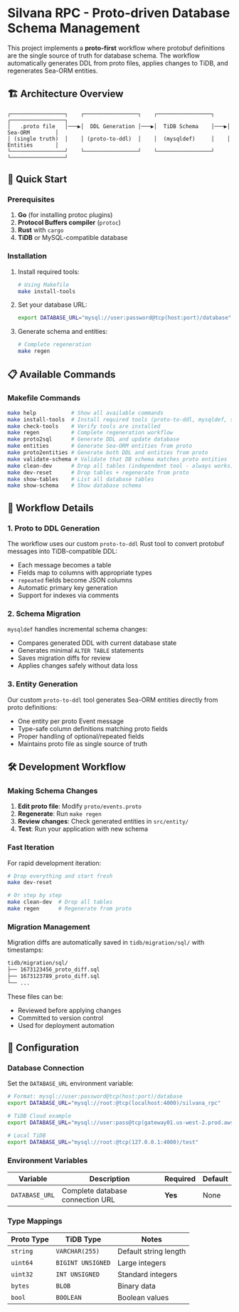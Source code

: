 # Silvana RPC - Proto-driven Database Schema Management

This project implements a **proto-first** workflow where protobuf definitions are the single source of truth for database schema. The workflow automatically generates DDL from proto files, applies changes to TiDB, and regenerates Sea-ORM entities.

## 🏗️ Architecture Overview

```
┌─────────────────┐    ┌─────────────────┐    ┌─────────────────┐    ┌─────────────────┐
│   .proto file   │───▶│  DDL Generation │───▶│  TiDB Schema    │───▶│  Sea-ORM        │
│ (single truth)  │    │ (proto-to-ddl)  │    │  (mysqldef)     │    │  Entities       │
└─────────────────┘    └─────────────────┘    └─────────────────┘    └─────────────────┘
```

## 🚀 Quick Start

### Prerequisites

1. **Go** (for installing protoc plugins)
2. **Protocol Buffers compiler** (`protoc`)
3. **Rust** with `cargo`
4. **TiDB** or MySQL-compatible database

### Installation

1. Install required tools:

   ```bash
   # Using Makefile
   make install-tools
   ```

2. Set your database URL:

   ```bash
   export DATABASE_URL="mysql://user:password@tcp(host:port)/database"
   ```

3. Generate schema and entities:

   ```bash
   # Complete regeneration
   make regen
   ```

## 📋 Available Commands

### Makefile Commands

```bash
make help           # Show all available commands
make install-tools  # Install required tools (proto-to-ddl, mysqldef, sea-orm-cli)
make check-tools    # Verify tools are installed
make regen          # Complete regeneration workflow
make proto2sql      # Generate DDL and update database
make entities       # Generate Sea-ORM entities from proto
make proto2entities # Generate both DDL and entities from proto
make validate-schema # Validate that DB schema matches proto entities
make clean-dev      # Drop all tables (independent tool - always works)
make dev-reset      # Drop tables + regenerate from proto
make show-tables    # List all database tables
make show-schema    # Show database schema
```

## 🔄 Workflow Details

### 1. Proto to DDL Generation

The workflow uses our custom `proto-to-ddl` Rust tool to convert protobuf messages into TiDB-compatible DDL:

- Each message becomes a table
- Fields map to columns with appropriate types
- `repeated` fields become JSON columns
- Automatic primary key generation
- Support for indexes via comments

### 2. Schema Migration

`mysqldef` handles incremental schema changes:

- Compares generated DDL with current database state
- Generates minimal `ALTER TABLE` statements
- Saves migration diffs for review
- Applies changes safely without data loss

### 3. Entity Generation

Our custom `proto-to-ddl` tool generates Sea-ORM entities directly from proto definitions:

- One entity per proto Event message
- Type-safe column definitions matching proto fields
- Proper handling of optional/repeated fields
- Maintains proto file as single source of truth

## 🛠️ Development Workflow

### Making Schema Changes

1. **Edit proto file**: Modify `proto/events.proto`
2. **Regenerate**: Run `make regen`
3. **Review changes**: Check generated entities in `src/entity/`
4. **Test**: Run your application with new schema

### Fast Iteration

For rapid development iteration:

```bash
# Drop everything and start fresh
make dev-reset

# Or step by step
make clean-dev  # Drop all tables
make regen      # Regenerate from proto
```

### Migration Management

Migration diffs are automatically saved in `tidb/migration/sql/` with timestamps:

```bash
tidb/migration/sql/
├── 1673123456_proto_diff.sql
├── 1673123789_proto_diff.sql
└── ...
```

These files can be:

- Reviewed before applying changes
- Committed to version control
- Used for deployment automation

## 🔧 Configuration

### Database Connection

Set the `DATABASE_URL` environment variable:

```bash
# Format: mysql://user:password@tcp(host:port)/database
export DATABASE_URL="mysql://root:@tcp(localhost:4000)/silvana_rpc"

# TiDB Cloud example
export DATABASE_URL="mysql://user:pass@tcp(gateway01.us-west-2.prod.aws.tidbcloud.com:4000)/mydb"

# Local TiDB
export DATABASE_URL="mysql://root:@tcp(127.0.0.1:4000)/test"
```

### Environment Variables

| Variable       | Description                      | Required | Default |
| -------------- | -------------------------------- | -------- | ------- |
| `DATABASE_URL` | Complete database connection URL | **Yes**  | None    |

### Type Mappings

| Proto Type | TiDB Type         | Notes                 |
| ---------- | ----------------- | --------------------- |
| `string`   | `VARCHAR(255)`    | Default string length |
| `uint64`   | `BIGINT UNSIGNED` | Large integers        |
| `uint32`   | `INT UNSIGNED`    | Standard integers     |
| `bytes`    | `BLOB`            | Binary data           |
| `bool`     | `BOOLEAN`         | Boolean values        |
